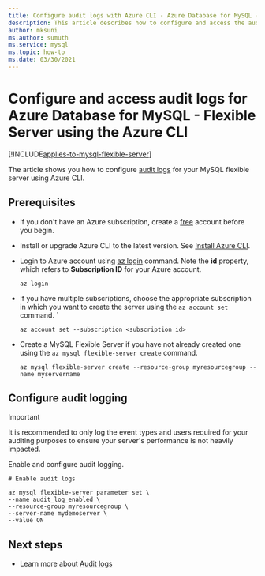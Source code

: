 ```yaml
---
title: Configure audit logs with Azure CLI - Azure Database for MySQL - Flexible Server
description: This article describes how to configure and access the audit logs in Azure Database for MySQL Flexible Server from the Azure CLI.
author: mksuni
ms.author: sumuth
ms.service: mysql
ms.topic: how-to
ms.date: 03/30/2021
---
```


# Configure and access audit logs for Azure Database for MySQL - Flexible Server using the Azure CLI
[!INCLUDE[applies-to-mysql-flexible-server](../includes/applies-to-mysql-flexible-server.md)]

The article shows you how to configure [audit logs](concepts-audit-logs.md) for your MySQL flexible server using Azure CLI.

## Prerequisites

- If you don't have an Azure subscription, create a [free](https://azure.microsoft.com/free/) account before you begin.
- Install or upgrade Azure CLI to the latest version. See [Install Azure CLI](/cli/azure/install-azure-cli).
-  Login to Azure account using [az login](/cli/azure/reference-index#az_login) command. Note the **id** property, which refers to **Subscription ID** for your Azure account.

    ```azurecli-interactive
    az login
    ````

- If you have multiple subscriptions, choose the appropriate subscription in which you want to create the server using the ```az account set``` command.
`
    ```azurecli
    az account set --subscription <subscription id>
    ```

- Create a MySQL Flexible Server if you have not already created one using the ```az mysql flexible-server create``` command.

    ```azurecli
    az mysql flexible-server create --resource-group myresourcegroup --name myservername
    ```

## Configure audit logging

>[!IMPORTANT]
> It is recommended to only log the event types and users required for your auditing purposes to ensure your server's performance is not heavily impacted.

Enable and configure audit logging.

```azurecli
# Enable audit logs

az mysql flexible-server parameter set \
--name audit_log_enabled \
--resource-group myresourcegroup \
--server-name mydemoserver \
--value ON
```

## Next steps
- Learn more about [Audit logs](concepts-audit-logs.md)
